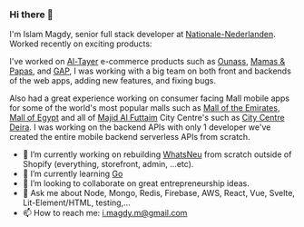 ### Hi there 👋

I'm Islam Magdy, senior full stack developer at [Nationale-Nederlanden](https://nn.nl). Worked recently on exciting products: 

I've worked on [Al-Tayer](https://www.altayer.com/) e-commerce products such as [Ounass](https://ounass.ae), [Mamas & Papas](https://www.mamasandpapas.ae/), and [GAP](https://gap.ae/), I was working with a big team on both front and backends of the web apps, adding new features, and fixing bugs.

Also had a great experience working on consumer facing Mall mobile apps for some of the world's most popular malls such as [Mall of the Emirates](https://www.malloftheemirates.com/), [Mall of Egypt](https://www.mallofegypt.com/) and all of [Majid Al Futtaim](https://www.majidalfuttaim.com/en) City Centre's such as [City Centre Deira](https://www.citycentredeira.com/). I was working on the backend APIs with only 1 developer we've created the entire mobile backend serverless APIs from scratch.

- 🔭 I’m currently working on rebuilding [WhatsNeu](https://whatsneu.gg/) from scratch outside of Shopify (everything, storefront, admin, ...etc).
- 🌱 I’m currently learning [Go](https://golang.org/)
- 👯 I’m looking to collaborate on great entrepreneurship ideas.
- 💬 Ask me about Node, Mongo, Redis, Firebase, AWS, React, Vue, Svelte, Lit-Element/HTML, testing,...
- 📫 How to reach me: i.magdy.m@gmail.com
